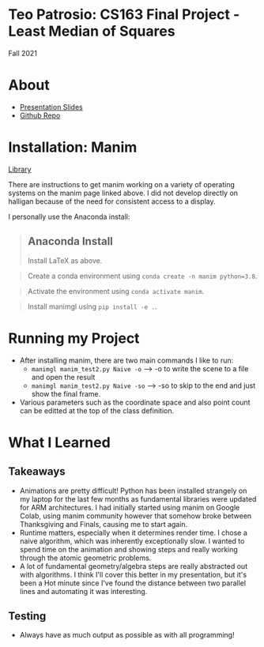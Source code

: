 # Teo Patrosio: CS163 Final Project - Least Median of Squares 
Fall 2021

# About
- [Presentation Slides](https://docs.google.com/presentation/d/1vKthO3TACfFR4HHBpg1w-rvgK-I4t2imMGqZsZWwH3U/edit?usp=sharing)
- [Github Repo](https://github.com/imnotartsy/cs163)


# Installation: Manim
[Library](https://github.com/3b1b/manim)

There are instructions to get manim working on a variety of operating systems
on the manim page linked above. I did not develop directly on halligan because
of the need for consistent access to a display.

I personally use the Anaconda install:
> ## Anaconda Install
> Install LaTeX as above.

> Create a conda environment using ```conda create -n manim python=3.8```.

> Activate the environment using ```conda activate manim```.

> Install manimgl using ```pip install -e .```.


# Running my Project
- After installing manim, there are two main commands I like to run:
  - ```manimgl manim_test2.py Naive -o``` --> -o to write the scene to a file and open the result
  - ```manimgl manim_test2.py Naive -so``` --> -so to skip to the end and just show the final frame.
- Various parameters such as the coordinate space and also point count can be editted at the top of the class definition.


# What I Learned
## Takeaways
- Animations are pretty difficult! Python has been installed strangely on my laptop for the last few months as fundamental libraries were updated for ARM architectures. I had initially started using manim on Google Colab, using manim community however that somehow broke between Thanksgiving and Finals, causing me to start again.
- Runtime matters, especially when it determines render time. I chose a naive algorithm, which was inherently exceptionally slow. I wanted to spend time on the animation and showing steps and really working through the atomic geometric problems.
- A lot of fundamental geometry/algebra steps are really abstracted out with algorithms. I think I'll cover this better in my presentation, but it's been a Hot minute since I've found the distance between two parallel lines and automating it was interesting.


## Testing
- Always have as much output as possible as with all programming! 
